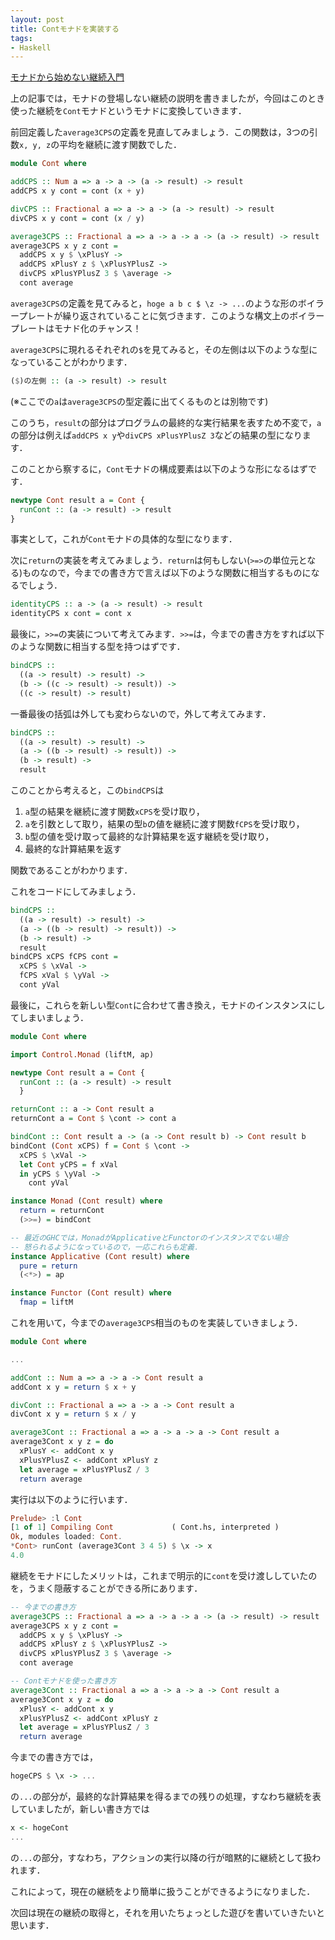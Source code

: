 ```yaml
---
layout: post
title: Contモナドを実装する
tags:
- Haskell
---
```


[モナドから始めない継続入門](/2018/01/14/01-haskell-continuation.md)

上の記事では，モナドの登場しない継続の説明を書きましたが，今回はこのとき使った継続を`Cont`モナドというモナドに変換していきます．

前回定義した`average3CPS`の定義を見直してみましょう．この関数は，3つの引数`x, y, z`の平均を継続に渡す関数でした．

```haskell
module Cont where

addCPS :: Num a => a -> a -> (a -> result) -> result
addCPS x y cont = cont (x + y)

divCPS :: Fractional a => a -> a -> (a -> result) -> result
divCPS x y cont = cont (x / y)

average3CPS :: Fractional a => a -> a -> a -> (a -> result) -> result
average3CPS x y z cont =
  addCPS x y $ \xPlusY ->
  addCPS xPlusY z $ \xPlusYPlusZ ->
  divCPS xPlusYPlusZ 3 $ \average ->
  cont average
```

`average3CPS`の定義を見てみると，`hoge a b c $ \z -> ...`のような形のボイラープレートが繰り返されていることに気づきます．このような構文上のボイラープレートはモナド化のチャンス！

`average3CPS`に現れるそれぞれの`$`を見てみると，その左側は以下のような型になっていることがわかります．

```haskell
($)の左側 :: (a -> result) -> result
```

(※ここでの`a`は`average3CPS`の型定義に出てくるものとは別物です)

このうち，`result`の部分はプログラムの最終的な実行結果を表すため不変で，`a`の部分は例えば`addCPS x y`や`divCPS xPlusYPlusZ 3`などの結果の型になります．

このことから察するに，`Cont`モナドの構成要素は以下のような形になるはずです．

```haskell
newtype Cont result a = Cont {
  runCont :: (a -> result) -> result
}
```

事実として，これが`Cont`モナドの具体的な型になります．

次に`return`の実装を考えてみましょう．`return`は何もしない(`>=>`の単位元となる)ものなので，今までの書き方で言えば以下のような関数に相当するものになるでしょう．

```haskell
identityCPS :: a -> (a -> result) -> result
identityCPS x cont = cont x
```

最後に，`>>=`の実装について考えてみます．`>>=`は，今までの書き方をすれば以下のような関数に相当する型を持つはずです．

```haskell
bindCPS ::
  ((a -> result) -> result) ->
  (b -> ((c -> result) -> result)) ->
  ((c -> result) -> result)
```

一番最後の括弧は外しても変わらないので，外して考えてみます．

```haskell
bindCPS ::
  ((a -> result) -> result) ->
  (a -> ((b -> result) -> result)) ->
  (b -> result) ->
  result
```

このことから考えると，この`bindCPS`は

1. `a`型の結果を継続に渡す関数`xCPS`を受け取り，
2. `a`を引数として取り，結果の型`b`の値を継続に渡す関数`fCPS`を受け取り，
3. `b`型の値を受け取って最終的な計算結果を返す継続を受け取り，
4. 最終的な計算結果を返す


関数であることがわかります．

これをコードにしてみましょう．

```haskell
bindCPS ::
  ((a -> result) -> result) ->
  (a -> ((b -> result) -> result)) ->
  (b -> result) ->
  result
bindCPS xCPS fCPS cont =
  xCPS $ \xVal ->
  fCPS xVal $ \yVal ->
  cont yVal
```

最後に，これらを新しい型`Cont`に合わせて書き換え，モナドのインスタンスにしてしまいましょう．


```haskell
module Cont where

import Control.Monad (liftM, ap)

newtype Cont result a = Cont {
  runCont :: (a -> result) -> result
  }

returnCont :: a -> Cont result a
returnCont a = Cont $ \cont -> cont a

bindCont :: Cont result a -> (a -> Cont result b) -> Cont result b
bindCont (Cont xCPS) f = Cont $ \cont ->
  xCPS $ \xVal ->
  let Cont yCPS = f xVal
  in yCPS $ \yVal ->
    cont yVal

instance Monad (Cont result) where
  return = returnCont
  (>>=) = bindCont

-- 最近のGHCでは，MonadがApplicativeとFunctorのインスタンスでない場合
-- 怒られるようになっているので，一応これらも定義．
instance Applicative (Cont result) where
  pure = return
  (<*>) = ap

instance Functor (Cont result) where
  fmap = liftM
```

これを用いて，今までの`average3CPS`相当のものを実装していきましょう．

```haskell
module Cont where

...

addCont :: Num a => a -> a -> Cont result a
addCont x y = return $ x + y

divCont :: Fractional a => a -> a -> Cont result a
divCont x y = return $ x / y

average3Cont :: Fractional a => a -> a -> a -> Cont result a
average3Cont x y z = do
  xPlusY <- addCont x y
  xPlusYPlusZ <- addCont xPlusY z
  let average = xPlusYPlusZ / 3
  return average
```

実行は以下のように行います．

```haskell
Prelude> :l Cont
[1 of 1] Compiling Cont             ( Cont.hs, interpreted )
Ok, modules loaded: Cont.
*Cont> runCont (average3Cont 3 4 5) $ \x -> x
4.0
```

継続をモナドにしたメリットは，これまで明示的に`cont`を受け渡ししていたのを，うまく隠蔽することができる所にあります．

```haskell
-- 今までの書き方
average3CPS :: Fractional a => a -> a -> a -> (a -> result) -> result
average3CPS x y z cont =
  addCPS x y $ \xPlusY ->
  addCPS xPlusY z $ \xPlusYPlusZ ->
  divCPS xPlusYPlusZ 3 $ \average ->
  cont average

-- Contモナドを使った書き方
average3Cont :: Fractional a => a -> a -> a -> Cont result a
average3Cont x y z = do
  xPlusY <- addCont x y
  xPlusYPlusZ <- addCont xPlusY z
  let average = xPlusYPlusZ / 3
  return average
```

今までの書き方では，

```haskell
hogeCPS $ \x -> ...
```

の`...`の部分が，最終的な計算結果を得るまでの残りの処理，すなわち継続を表していましたが，新しい書き方では

```haskell
x <- hogeCont
...
```

の`...`の部分，すなわち，アクションの実行以降の行が暗黙的に継続として扱われます．

これによって，現在の継続をより簡単に扱うことができるようになりました．

次回は現在の継続の取得と，それを用いたちょっとした遊びを書いていきたいと思います．
